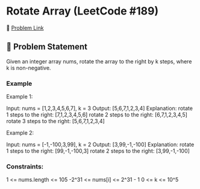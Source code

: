 # Rotate Array (LeetCode #189)

🔗 [Problem Link](https://leetcode.com/problems/rotate-array/)

## 🧠 Problem Statement

Given an integer array nums, rotate the array to the right by k steps, where k is non-negative.

### Example

Example 1:

Input: nums = [1,2,3,4,5,6,7], k = 3
Output: [5,6,7,1,2,3,4]
Explanation:
rotate 1 steps to the right: [7,1,2,3,4,5,6]
rotate 2 steps to the right: [6,7,1,2,3,4,5]
rotate 3 steps to the right: [5,6,7,1,2,3,4]

Example 2:

Input: nums = [-1,-100,3,99], k = 2
Output: [3,99,-1,-100]
Explanation: 
rotate 1 steps to the right: [99,-1,-100,3]
rotate 2 steps to the right: [3,99,-1,-100]

### Constraints:

1 <= nums.length <= 105
-2^31 <= nums[i] <= 2^31 - 1
0 <= k <= 10^5